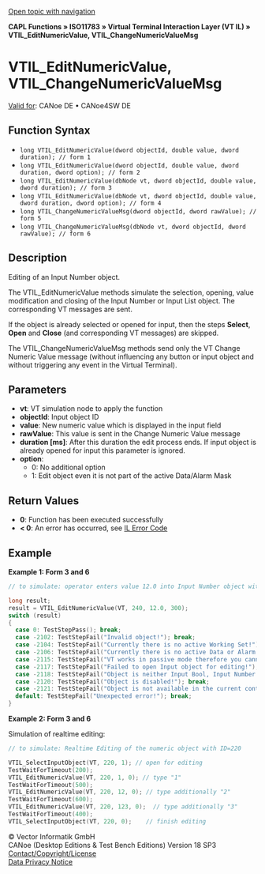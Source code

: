 [Open topic with navigation](../../../../../../CANoeDEFamily.htm#Topics/CAPLFunctions/ISO11783/ISOInteractionLayerVT/Functions/CAPLfunctionIso11783VTILEditNumericValue.md)

**CAPL Functions » ISO11783 » Virtual Terminal Interaction Layer (VT IL) » VTIL_EditNumericValue, VTIL_ChangeNumericValueMsg**

# VTIL_EditNumericValue, VTIL_ChangeNumericValueMsg

[Valid for](../../../../Shared/FeatureAvailability.md): CANoe DE • CANoe4SW DE

## Function Syntax

- `long VTIL_EditNumericValue(dword objectId, double value, dword duration); // form 1`
- `long VTIL_EditNumericValue(dword objectId, double value, dword duration, dword option); // form 2`
- `long VTIL_EditNumericValue(dbNode vt, dword objectId, double value, dword duration); // form 3`
- `long VTIL_EditNumericValue(dbNode vt, dword objectId, double value, dword duration, dword option); // form 4`
- `long VTIL_ChangeNumericValueMsg(dword objectId, dword rawValue); // form 5`
- `long VTIL_ChangeNumericValueMsg(dbNode vt, dword objectId, dword rawValue); // form 6`

## Description

Editing of an Input Number object.

The VTIL_EditNumericValue methods simulate the selection, opening, value modification and closing of the Input Number or Input List object. The corresponding VT messages are sent.

If the object is already selected or opened for input, then the steps **Select**, **Open** and **Close** (and corresponding VT messages) are skipped.

The VTIL_ChangeNumericValueMsg methods send only the VT Change Numeric Value message (without influencing any button or input object and without triggering any event in the Virtual Terminal).

## Parameters

- **vt**: VT simulation node to apply the function
- **objectId**: Input object ID
- **value**: New numeric value which is displayed in the input field
- **rawValue**: This value is sent in the Change Numeric Value message
- **duration [ms]**: After this duration the edit process ends. If input object is already opened for input this parameter is ignored.
- **option**:
  - 0: No additional option
  - 1: Edit object even it is not part of the active Data/Alarm Mask

## Return Values

- **0**: Function has been executed successfully
- **< 0**: An error has occurred, see [IL Error Code](../../../CAPLfunctionsISOj1939ErrorCodes.md)

## Example

**Example 1: Form 3 and 6**

```c
// to simulate: operator enters value 12.0 into Input Number object with ID=240

long result;
result = VTIL_EditNumericValue(VT, 240, 12.0, 300);
switch (result)
{
  case 0: TestStepPass(); break;
  case -2102: TestStepFail("Invalid object!"); break;
  case -2104: TestStepFail("Currently there is no active Working Set!"); break;
  case -2106: TestStepFail("Currently there is no active Data or Alarm mask!"); break;
  case -2115: TestStepFail("VT works in passive mode therefore you cannot edit objects!"); break;
  case -2117: TestStepFail("Failed to open Input object for editing!"); break;
  case -2118: TestStepFail("Object is neither Input Bool, Input Number nor Input List object!"); break;
  case -2120: TestStepFail("Object is disabled!"); break;
  case -2121: TestStepFail("Object is not available in the current context!"); break;
  default: TestStepFail("Unexpected error!"); break;
}
```

**Example 2: Form 3 and 6**

Simulation of realtime editing:

```c
// to simulate: Realtime Editing of the numeric object with ID=220

VTIL_SelectInputObject(VT, 220, 1); // open for editing
TestWaitForTimeout(200);
VTIL_EditNumericValue(VT, 220, 1, 0); // type "1"
TestWaitForTimeout(500);
VTIL_EditNumericValue(VT, 220, 12, 0); // type additionally "2"
TestWaitForTimeout(600);
VTIL_EditNumericValue(VT, 220, 123, 0);  // type additionally "3"
TestWaitForTimeout(400);
VTIL_SelectInputObject(VT, 220, 0);    // finish editing
```

© Vector Informatik GmbH  
CANoe (Desktop Editions & Test Bench Editions) Version 18 SP3  
[Contact/Copyright/License](../../../../Shared/ContactCopyrightLicense.md)  
[Data Privacy Notice](https://www.vector.com/int/en/company/get-info/privacy-policy/)